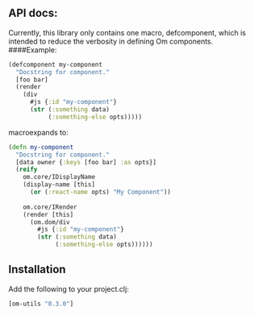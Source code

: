 ## API docs:
Currently, this library only contains one macro, defcomponent, which is intended to reduce the verbosity in defining Om components.
####Example:
```clj
(defcomponent my-component
  "Docstring for component."
  [foo bar]
  (render
    (div
      #js {:id "my-component"}
      (str (:something data)
           (:something-else opts)))))
```
macroexpands to:
```clj
(defn my-component
  "Docstring for component."
  [data owner {:keys [foo bar] :as opts}]
  (reify
    om.core/IDisplayName
    (display-name [this]
      (or (:react-name opts) "My Component"))
    
    om.core/IRender
    (render [this]
      (om.dom/div
        #js {:id "my-component"}
        (str (:something data)
             (:something-else opts))))))
``` 

## Installation
Add the following to your project.clj:
```clj
[om-utils "0.3.0"]
```
